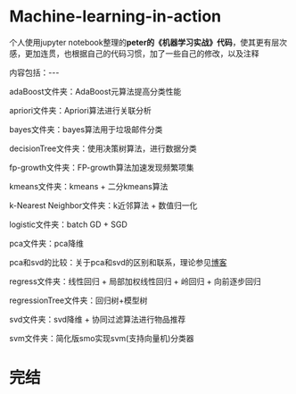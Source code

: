 # Machine-learning-in-action
个人使用jupyter notebook整理的**peter的《机器学习实战》代码**，使其更有层次感，更加连贯，也根据自己的代码习惯，加了一些自己的修改，以及注释

内容包括：---

adaBoost文件夹：AdaBoost元算法提高分类性能

apriori文件夹：Apriori算法进行关联分析

bayes文件夹：bayes算法用于垃圾邮件分类

decisionTree文件夹：使用决策树算法，进行数据分类

fp-growth文件夹：FP-growth算法加速发现频繁项集

kmeans文件夹：kmeans + 二分kmeans算法

k-Nearest Neighbor文件夹：k近邻算法 + 数值归一化

logistic文件夹：batch GD + SGD

pca文件夹：pca降维

pca和svd的比较：关于pca和svd的区别和联系，理论参见[博客](http://blog.csdn.net/dark_scope/article/details/53150883)

regress文件夹：线性回归 + 局部加权线性回归 + 岭回归 + 向前逐步回归 

regressionTree文件夹：回归树+模型树

svd文件夹：svd降维 + 协同过滤算法进行物品推荐

svm文件夹：简化版smo实现svm(支持向量机)分类器

# 完结

